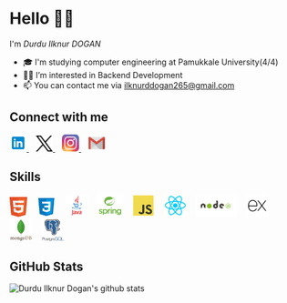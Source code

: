 # Hello 👋🏼
I'm *Durdu Ilknur DOGAN*

* 🎓 I'm studying computer engineering at Pamukkale University(4/4)
* 👩‍💻 I’m interested in Backend Development
* 📫 You can contact me via [ilknurddogan265@gmail.com](mailto:ilknurddogan265@gmail.com)

## Connect with me
<p align="left">
  <a href="https://www.linkedin.com/in/ilknurdogan/" target="_blank" rel="noreferrer" title="Linkedin">
    <img width="30" src="/images/linkedin.png"> 
  </a>
  <img width="8" />
  <a href="https://x.com/ddilknurdgn/" target="_blank" rel="noreferrer" title="Twitter">
    <img width="30" src="/images/twitter.png"> 
  </a>
  <img width="8" />
  <a href="https://www.instagram.com/ilknur.ddogan_/" target="_blank" rel="noreferrer" title="Instagram">
    <img width="30" src="/images/instagram.png"> 
  </a>
  <img width="8" />
  <a href="mailto: ilknurddogan265@gmail.com" target="_blank" rel="noreferrer" title="Email">
    <img width="30" src="/images/gmail.png"/>
  </a>
</p>


## Skills
<p align="left">
  <img title="HTML5" height="35" src="images/html.png">
  <img width="8" />
  <img title="CSS" height="35" src="images/css.png">
  <img width="8" />
  <img title="Java" height="40" src="images/java.png">
  <img width="8" />
  <img title="Spring" height="40" src="images/spring.png">
  <img width="8" />
  <img title="Javascript" height="40" src="images/js.png">
  <img width="8" />
  <img title="React.js" height="40" src="images/react.png">
  <img width="8" />
  <img title="Node.js" height="40" src="images/node-js.png">
  <img width="8" />
  <img title="Express.js" height="40" src="images/express-js.png">
  <img width="8" />
  <img title="MongoDB" height="40" src="images/mongoDB.png">
  <img width="8" />
  <img title="PostgreSQL" height="40" src="images/postgreSql.png">
</p>

## GitHub Stats
![Durdu Ilknur Dogan's github stats](https://bad-apple-github-readme.vercel.app/api?show_bg=1&username=ilknurdgn&show_icons=true&theme=gotham)

